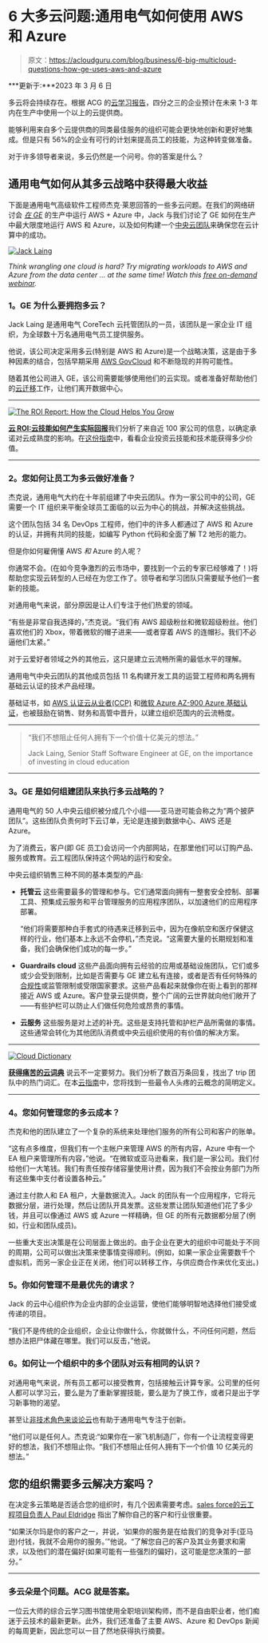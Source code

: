 # 6 大多云问题:通用电气如何使用 AWS 和 Azure

> 原文：<https://acloudguru.com/blog/business/6-big-multicloud-questions-how-ge-uses-aws-and-azure>

***更新于:***2023 年 3 月 6 日

多云将会持续存在。根据 ACG 的[云学习报告](https://go.acloudguru.com/2020-state-of-cloud-learning-report)，四分之三的企业预计在未来 1-3 年内在生产中使用一个以上的云提供商。

能够利用来自多个云提供商的同类最佳服务的组织可能会更快地创新和更好地集成。但是只有 56%的企业有可行的计划来提高员工的技能，为这种转变做准备。

对于许多领导者来说，多云仍然是一个问号。你的答案是什么？

## 通用电气如何从其多云战略中获得最大收益

下面是通用电气高级软件工程师杰克·莱恩回答的一些多云问题。在我们的网络研讨会 [*在 GE*](https://get.acloudguru.com/aws-azure-production-ge-webinar) 的生产中运行 AWS + Azure 中，Jack 与我们讨论了 GE 如何在生产中最大限度地运行 AWS 和 Azure，以及如何构建一个[中央云团队](https://acloudguru.com/blog/engineering/why-central-cloud-teams-fail-and-how-to-save-yours)来确保您在云计算中的成功。

[![Jack Laing](img/4c7e36700b563e154f0398f4da7ae432.png)](https://get.acloudguru.com/aws-azure-production-ge-webinar)

*Think wrangling one cloud is hard? Try migrating workloads to AWS and Azure from the data center … at the same time! Watch this [free on-demand webinar](https://get.acloudguru.com/aws-azure-production-ge-webinar).*

### **1。GE 为什么要拥抱多云？**

Jack Laing 是通用电气 CoreTech 云托管团队的一员，该团队是一家企业 IT 组织，为全球数十万名通用电气员工提供服务。

他说，该公司决定采用多云(特别是 AWS 和 Azure)是一个战略决策，这是由于多种因素的结合，包括早期采用 [AWS GovCloud](https://acloudguru.com/course/aws-govcloud-beyond-the-buzzwords) 和不断隐现的并购可能性。

随着其他公司进入 GE，该公司需要能够使用他们的云实现。或者准备好帮助他们的[云迁移](https://acloudguru.com/blog/business/what-is-cloud-migration)工作，让他们离开数据中心。

* * *

[![The ROI Report: How the Cloud Helps You Grow](img/39be2a9d15a32c04375892153d52e334.png)](https://get.acloudguru.com/how-the-cloud-helps-you-grow)

[**云 ROI:云技能如何产生实际回报**](https://get.acloudguru.com/how-the-cloud-helps-you-grow)我们分析了来自近 100 家公司的信息，以确定承诺对云成熟度的影响。在[这份指南](https://get.acloudguru.com/how-the-cloud-helps-you-grow)中，看看企业投资云技能和技术能获得多少价值。

* * *

### **2。您如何让员工为多云做好准备？**

杰克说，通用电气大约在十年前组建了中央云团队。作为一家公司中的公司，GE 需要一个 IT 组织来平衡全球员工面临的以云为中心的挑战，并解决这些挑战。

这个团队包括 34 名 DevOps 工程师，他们中的许多人都通过了 AWS 和 Azure 的认证，并拥有共同的技能，如编写 Python 代码和全面了解 T2 地形的能力。

但是你如何雇佣懂 AWS *和* Azure 的人呢？

你通常不会。(在如今竞争激烈的云市场中，要找到一个云的专家已经够难了！)将帮助您实现云转型的人已经在为您工作了。领导者和学习团队只需要赋予他们一套新的技能。

对通用电气来说，部分原因是让人们专注于他们热爱的领域。

“有些是非常自我选择的，”杰克说。“我们有 AWS 超级粉丝和微软超级粉丝。他们喜欢他们的 Xbox，带着微软的帽子进来——或者穿着 AWS 的连帽衫。我们不必逼他们太紧。”

对于云爱好者领域之外的其他云，这只是建立云流畅所需的最低水平的理解。

通用电气中央云团队的其他成员包括 11 名构建开发工具的运营工程师和两名拥有基础云认证的技术产品经理。

基础证书，如 [AWS 认证云从业者(CCP)](https://acloudguru.com/course/aws-certified-cloud-practitioner) 和[微软 Azure AZ-900 Azure 基础认证](https://acloudguru.com/course/az-900-microsoft-azure-fundamentals)，也被鼓励在销售、财务和高管中晋升，以建立组织范围内的云流畅度。

* * *

> “我们不想阻止任何人拥有下一个价值十亿美元的想法。”
> 
> Jack Laing, Senior Staff Software Engineer at GE, on the importance of investing in cloud education

* * *

### **3。GE 是如何组建团队来执行多云战略的？**

通用电气的 50 人中央云组织被分成几个小组——亚马逊可能会称之为“两个披萨团队”。这些团队负责何时下云订单，无论是连接到数据中心、AWS 还是 Azure。

为了消费云，客户(即 GE 员工)会访问一个内部网站，在那里他们可以订购产品、服务或教育。云工程团队保持这个网站的运行和安全。

中央云组织销售三种不同的基本类型的产品:

*   **托管云** 这些需要最多的管理和参与。它们通常面向拥有一整套安全控制、部署工具、预集成云服务和平台管理服务的应用程序团队，以加速他们的应用程序部署。

    “他们将需要那种白手套式的待遇来迁移到云中，因为在像航空和医疗保健这样的行业，他们基本上永远不会停机，”杰克说。“这需要大量的长期规划和准备，我们会确保他们成功的每一步。”

*   **Guardrails cloud** 这些产品面向拥有云经验的应用或基础设施团队，它们或多或少会受到限制，比如是否需要与 GE 建立私有连接，或者是否有任何特殊的[合规性](https://acloudguru.com/blog/business/compliance-is-cumbersome-but-cloud-can-help)或监管限制或受限国家要求。这些产品看起来就像你在街上看到的那样接近 AWS 或 Azure。客户登录云提供商，整个广阔的云世界就向他们敞开了——有些护栏可以防止人们做任何危险或昂贵的事情。

*   **云服务** 这些服务是对上述的补充。这些是支持托管和护栏产品所需做的事情。这些通常会转化为其他团队消费或中央云组织使用的有价值的解决方案。

* * *

[![Cloud Dictionary](img/93ebf63b88ab7fbd48705a01952ba688.png)](https://get.acloudguru.com/cloud-dictionary-of-pain)

[**获得痛苦的云词典**](https://get.acloudguru.com/cloud-dictionary-of-pain)
说云不一定要努力。我们分析了数百万条回复，找出了 trip 团队中的热门词汇。在本[云指南](https://get.acloudguru.com/cloud-dictionary-of-pain)中，您将找到一些最令人头疼的云概念的简明定义。

* * *

### **4。您如何管理您的多云成本？**

杰克和他的团队建立了一个复杂的系统来处理他们服务的所有公司和客户的账单。

“这有点多维度，但我们有一个主帐户来管理 AWS 的所有内容，Azure 中有一个 EA 租户来管理所有内容，”他说。“在微软或亚马逊看来，我们是一家公司。我们付给他们一大笔钱。我们有责任按存储容量使用计费，因为我们不会按业务部门为所有这些集中支付者设置各种云。”

通过主付款人和 EA 租户，大量数据流入。Jack 的团队有一个应用程序，它将元数据分层，进行处理，然后让团队开具发票。这些发票让团队知道他们花了多少钱，并且可以像通过 AWS 或 Azure 一样精确，但 GE 的所有元数据都分层了(例如，行业和团队成员)。

一些重大支出决策是在公司层面上做出的。由于企业在更大的组织中可能处于不同的周期，公司可以做出决策来使事情变得顺利。(例如，如果一家企业需要数千个虚拟机，而另一家企业正在关闭，他们可以转移工作，与供应商合作来优化支出。)

### **5。你如何管理不是最优先的请求？**

Jack 的云中心组织作为企业内部的企业运营，使他们能够明智地选择他们接受或传递的项目。

“我们不是传统的企业组织，企业让你做什么，你就做什么，不问任何问题，然后想办法把尸体藏在哪里。我们可以反击，”他说。

### **6。如何让一个组织中的多个团队对云有相同的认识？**

对通用电气来说，所有员工都可以接受教育，包括接触云计算专家。公司里的任何人都可以学习云，要么是为了重新掌握技能，要么是为了换工作，或者只是出于学习新事物的渴望。

甚至让[非技术角色来谈论云](https://acloudguru.com/blog/business/not-just-for-it-these-5-non-technical-roles-need-to-speak-cloud)也有助于通用电气专注于创新。

“他们可以是任何人。杰克说:“如果你在一家飞机制造厂，你有一个让流程变得更好的想法，我们不想阻止你。“我们不想阻止任何人拥有下一个价值 10 亿美元的想法。”

## **您的组织需要多云解决方案吗？**

在决定多云策略是否适合您的组织时，有几个因素需要考虑。[sales force](https://www.linkedin.com/in/pauleldridge1/)[的云工程项目负责人 Paul Eldridge](https://acloudguru.com/blog/business/7-aws-predictions-as-jassy-moves-up-whats-next-for-aws) 指出了解你自己的客户和行业很重要。

“如果沃尔玛是你的客户之一，并说，‘如果你的服务是在给我们的竞争对手(亚马逊)付钱，我就不会用你的服务。’”他说。“了解您自己的客户及其业务要求和需求，以及他们的潜在偏好(如果可能有一些强烈的偏好)，这可能是您决策的一部分。”

* * *

### 多云朵是个问题。ACG 就是答案。

一位云大师的综合云学习图书馆使用全职培训架构师，而不是自由职业者，他们痴迷于云技术的最新更新。此外，我们还准备了主要 AWS、Azure 和 DevOps 新闻的每周更新，因此您可以一目了然地获得执行摘要。